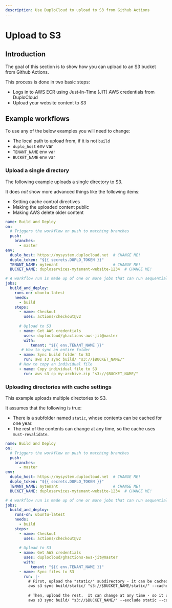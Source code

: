 ```yaml
---
description: Use DuploCloud to upload to S3 from Github Actions
---
```


# Upload to S3

## Introduction

The goal of this section is to show how you can upload to an S3 bucket from Github Actions.

This process is done in two basic steps:

* Logs in to AWS ECR using Just-In-Time (JIT) AWS credentials from DuploCloud
* Upload your website content to S3

## Example workflows

To use any of the below examples you will need to change:

* The local path to upload from, if it is not `build`
* `duplo_host` env var
* `TENANT_NAME` env var
* `BUCKET_NAME` env var

### Upload a single directory

The following example uploads a single directory to S3.

It does _not_ show more advanced things like the following items:

* Setting cache control directives
* Making the uploaded content public
* Making AWS delete older content

```yaml
name: Build and Deploy
on:
  # Triggers the workflow on push to matching branches
  push:
    branches:
      - master
env:
  duplo_host: https://mysystem.duplocloud.net  # CHANGE ME!
  duplo_token: "${{ secrets.DUPLO_TOKEN }}"
  TENANT_NAME: mytenant                        # CHANGE ME!
  BUCKET_NAME: duploservices-mytenant-website-1234  # CHANGE ME!

# A workflow run is made up of one or more jobs that can run sequentially or in parallel
jobs:
  build_and_deploy:
    runs-on: ubuntu-latest
    needs:
      - build
    steps:
      - name: Checkout
        uses: actions/checkout@v2
      
      # Upload to S3
      - name: Get AWS credentials
        uses: duplocloud/ghactions-aws-jit@master
        with:
           tenant: "${{ env.TENANT_NAME }}"
       # How to sync an entire folder
      - name: Sync build folder to S3
        run: aws s3 sync build/ "s3://$BUCKET_NAME/"
      # How to copy an individual file
      - name: Copy individual file to S3
        run: aws s3 cp my-archive.zip "s3://$BUCKET_NAME/"
```

### Uploading directories with cache settings

This example uploads multiple directories to S3.

It assumes that the following is true:

* There is a subfolder named `static`, whose contents can be cached for one year.
* The rest of the contents can change at any time, so the cache uses `must-revalidate`.

```yaml
name: Build and Deploy
on:
  # Triggers the workflow on push to matching branches
  push:
    branches:
      - master
env:
  duplo_host: https://mysystem.duplocloud.net  # CHANGE ME!
  duplo_token: "${{ secrets.DUPLO_TOKEN }}"
  TENANT_NAME: mytenant                        # CHANGE ME!
  BUCKET_NAME: duploservices-mytenant-website-1234  # CHANGE ME!

# A workflow run is made up of one or more jobs that can run sequentially or in parallel
jobs:
  build_and_deploy:
    runs-on: ubuntu-latest
    needs:
      - build
    steps:
      - name: Checkout
        uses: actions/checkout@v2
      
      # Upload to S3
      - name: Get AWS credentials
        uses: duplocloud/ghactions-aws-jit@master
        with:
           tenant: "${{ env.TENANT_NAME }}"
      - name: Sync files to S3
        run: |-
          # First, upload the "static/" subdirectory - it can be cached for one year
          aws s3 sync build/static/ "s3://$BUCKET_NAME/static/" --cache-control 31536000,public
          
          # Then, upload the rest.  It can change at any time - so it uses "must-revalidate"
          aws s3 sync build/ "s3://$BUCKET_NAME/" --exclude static --cache-control max-age=120,must-revalidate
```
